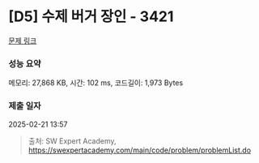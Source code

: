 # [D5] 수제 버거 장인 - 3421 

[문제 링크](https://swexpertacademy.com/main/code/problem/problemDetail.do?contestProbId=AWErcQmKy6kDFAXi) 

### 성능 요약

메모리: 27,868 KB, 시간: 102 ms, 코드길이: 1,973 Bytes

### 제출 일자

2025-02-21 13:57



> 출처: SW Expert Academy, https://swexpertacademy.com/main/code/problem/problemList.do